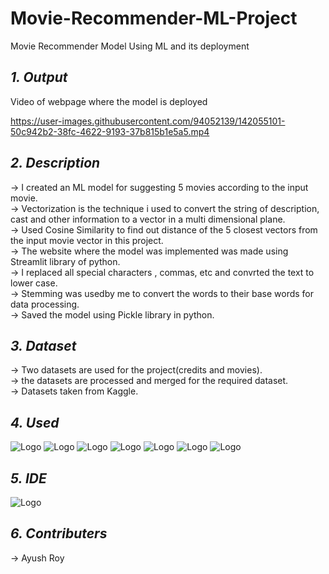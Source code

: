 # **Movie-Recommender-ML-Project**
Movie Recommender Model Using ML and its deployment
## *1. Output*
Video of webpage where the model is deployed

https://user-images.githubusercontent.com/94052139/142055101-50c942b2-38fc-4622-9193-37b815b1e5a5.mp4

## *2. Description*
  -> I created an ML model for suggesting 5 movies according to the input movie.<br/> 
  -> Vectorization is the technique i used to convert the string of description, cast and other information to a vector in a multi dimensional plane.<br/>
  -> Used Cosine Similarity to find out distance of the 5 closest vectors from the input movie vector in this project.<br/>
  -> The website where the model was implemented was made using Streamlit library of python.<br/>
  -> I replaced all special characters , commas, etc and convrted the text to lower case.<br/>
  -> Stemming was usedby me to convert the words to their base words for data processing.<br/>
  -> Saved the model using Pickle library in python.<br/>
 ## *3. Dataset*
  -> Two datasets are used for the project(credits and movies).<br/>
  -> the datasets are processed and merged for the required dataset.<br/>
  -> Datasets taken from Kaggle.<br/>
 ## *4. Used*
 ![Logo](https://img.shields.io/badge/Python-FFD43B?style=for-the-badge&logo=python&logoColor=darkgreen)
 ![Logo](https://img.shields.io/badge/Pandas-2C2D72?style=for-the-badge&logo=pandas&logoColor=white)
 ![Logo](https://img.shields.io/badge/Numpy-777BB4?style=for-the-badge&logo=numpy&logoColor=white)
 ![Logo](https://img.shields.io/badge/json-5E5C5C?style=for-the-badge&logo=json&logoColor=white)
 ![Logo](https://img.shields.io/badge/Jupyter-F37626.svg?&style=for-the-badge&logo=Jupyter&logoColor=white)
 ![Logo](https://img.shields.io/badge/SciPy-654FF0?style=for-the-badge&logo=SciPy&logoColor=white)
 ![Logo](https://img.shields.io/badge/Streamlit-FF4B4B?style=for-the-badge&logo=Streamlit&logoColor=white)
 ## *5. IDE*
 ![Logo](https://img.shields.io/badge/Visual_Studio-5C2D91?style=for-the-badge&logo=visual%20studio&logoColor=white)
 ## *6. Contributers*
  -> Ayush Roy<br/>
